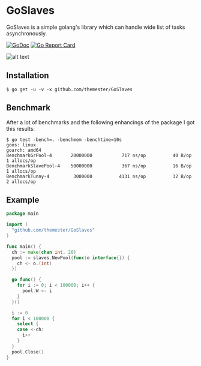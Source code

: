 # GoSlaves

GoSlaves is a simple golang's library which can handle wide list of tasks asynchronously.

[![GoDoc](https://godoc.org/github.com/themester/GoSlaves?status.svg)](https://godoc.org/github.com/themester/GoSlaves)
[![Go Report Card](https://goreportcard.com/badge/github.com/themester/goslaves)](https://goreportcard.com/report/github.com/themester/goslaves)

![alt text](https://raw.githubusercontent.com/themester/GoSlaves/master/logo.png)

Installation
------------

```
$ go get -u -v -x github.com/themester/GoSlaves
```

Benchmark
---------

After a lot of benchmarks and the following enhancings of the package I got this results:

```
$ go test -bench=. -benchmem -benchtime=10s
goos: linux
goarch: amd64
BenchmarkGrPool-4      	20000000	       717 ns/op	      40 B/op	       1 allocs/op
BenchmarkSlavePool-4   	50000000	       367 ns/op	      16 B/op	       1 allocs/op
BenchmarkTunny-4       	 3000000	      4131 ns/op	      32 B/op	       2 allocs/op

```

Example
-------
```go
package main

import (
  "github.com/themester/GoSlaves"
)

func main() {
  ch := make(chan int, 20)
  pool := slaves.NewPool(func(o interface{}) {
    ch <- o.(int)
  })

  go func() {
    for i := 0; i < 100000; i++ {
      pool.W <- i
    }
  }()

  i := 0
  for i < 100000 {
    select {
    case <-ch:
      i++
    }
  }
  pool.Close()
}
```
